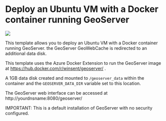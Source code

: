 # Deploy an Ubuntu VM with a Docker container running GeoServer

<a href="https://portal.azure.com/#create/Microsoft.Template/uri/https%3A%2F%2Fraw.githubusercontent.com%2Fmarrobi%2Fazure-quickstart-templates%2Fgeoserver-docker-ubuntu%2Fgeoserver-docker-ubuntu%2Fazuredeploy.json" target="_blank">
    <img src="http://azuredeploy.net/deploybutton.png"/>
</a>

This template allows you to deploy an Ubuntu VM with a Docker container running GeoServer. the GeoServer GeoWebCache is redirected to an additional data disk.

This template uses the Azure Docker Extension to run the GeoServer image at  https://hub.docker.com/r/winsent/geoserver/ .

A 1GB data disk created and mounted to ```/geoserver_data``` within the container and the ```GEOSERVER_DATA_DIR``` variable set to this location.

The GeoServer web interface can be accessed at http://yourdnsname:8080/geoserver/

IMPORTANT: This is a default installation of GeoServer with no security configured.